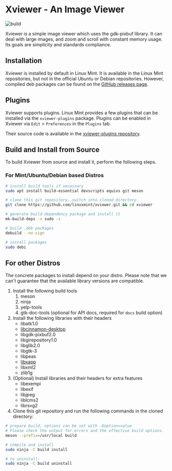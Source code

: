 # Xviewer - An Image Viewer
![build](https://github.com/linuxmint/xviewer/actions/workflows/build.yml/badge.svg)

Xviewer is a simple image viewer which uses the gdk-pixbuf library.
It can deal with large images, and zoom and scroll with constant memory usage.
Its goals are simplicity and standards compliance.

## Installation

Xviewer is installed by default in Linux Mint.
It is available in the Linux Mint repositories, but not in the official Ubuntu or Debian repositories.
However, compiled deb packages can be found on the [GitHub releases page](https://github.com/linuxmint/xviewer/releases).

## Plugins

Xviewer supports plugins.
Linux Mint provides a few plugins that can be installed via the `xviewer-plugins` package.
Plugins can be enabled in Xviewer via `Edit` > `Preferences` in the `Plugins` tab.

Their source code is available in the [xviewer-plugins repository](https://github.com/linuxmint/xviewer-plugins).

## Build and Install from Source

To build Xviewer from source and install it, perform the following steps.

### For Mint/Ubuntu/Debian based Distros

```bash
# install build tools if necessary
sudo apt install build-essential devscripts equivs git meson

# clone this git repository, switch into cloned directory
git clone https://github.com/linuxmint/xviewer.git && cd xviewer

# generate build-dependency package and install it
mk-build-deps -s sudo -i

# build .deb packages
debuild --no-sign

# install packages
sudo debi
```

## For other Distros

The concrete packages to install depend on your distro.
Please note that we can't guarantee that the available library versions are compatible.

1. Install the following build tools
   1. meson
   2. ninja
   3. yelp-tools
   4. gtk-doc-tools (optional for API docs, required for `docs` build option)
2. Install the following libraries with their headers
   * libatk1.0
   * [libcinnamon-desktop](https://github.com/linuxmint/cinnamon-desktop)
   * libgdk-pixbuf2.0
   * libgirepository1.0
   * libglib2.0
   * libgtk-3
   * libpeas
   * [libxapp](https://github.com/linuxmint/xapp)
   * libxml2
   * zlib1g
3. (Optional) Install libraries and their headers for extra features
   * libexempi
   * libexif
   * libjpeg
   * liblcms2
   * librsvg2
4. Clone this git repository and run the following commands in the cloned directory:

```bash
# prepare build, options can be set with -Doption=value
# Please check the output for errors and the effective build options.
meson --prefix=/usr/local build

# compile and install
sudo ninja -C build install

# to uninstall:
sudo ninja -C build uninstall
```
